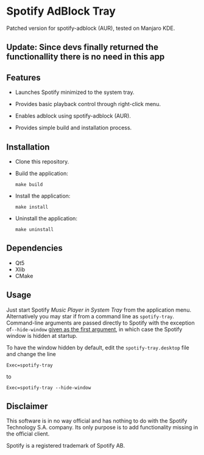 # Spotify AdBlock Tray

Patched version for spotify-adblock (AUR), tested on Manjaro KDE.

## Update: Since devs finally returned the functionallity there is no need in this app

## Features

* Launches Spotify minimized to the system tray.

* Provides basic playback control through right-click menu.

* Enables adblock using spotify-adblock (AUR).

* Provides simple build and installation process.

## Installation

* Clone this repository.

* Build the application:

  ```
  make build
  ```

* Install the application:

  ```
  make install
  ```

* Uninstall the application:

  ```
  make uninstall
  ```

## Dependencies

* Qt5
* Xlib
* CMake

## Usage

Just start Spotify *Music Player in System Tray* from the application menu. Alternatively you may star if from a command line as
`spotify-tray`. Command-line arguments are passed directly to Spotify with the exception of`--hide-window` <u>given as the first
argument</u>, in which case the Spotify window is hidden at startup.

To have the window hidden by default, edit the `spotify-tray.desktop` file and change the line

```
Exec=spotify-tray
```

to

```
Exec=spotify-tray --hide-window
```

## Disclaimer

This software is in no way official and has nothing to do with the Spotify Technology S.A. company. Its only purpose is to add functionality missing in the official client.

Spotify is a registered trademark of Spotify AB.
